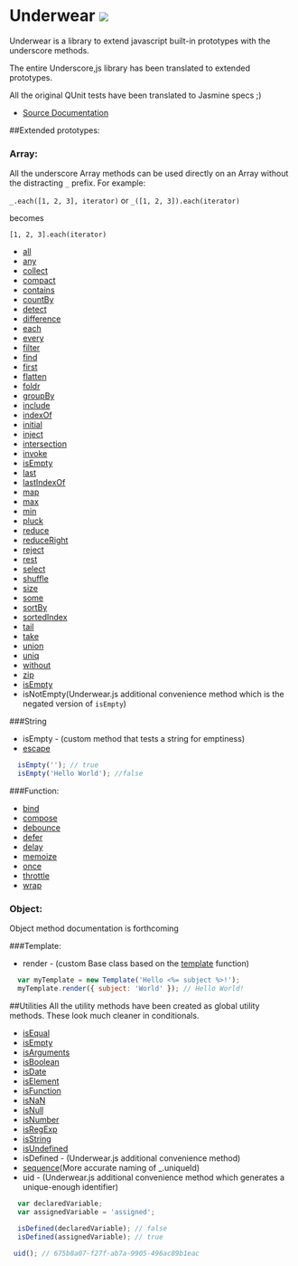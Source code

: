 Underwear [![](https://secure.travis-ci.org/daytonn/underwear.png?branch=master)](http://travis-ci.org/daytonn/underwear)
=========

Underwear is a library to extend javascript built-in prototypes with the
underscore methods.

The entire Underscore,js library has been translated to extended prototypes.

All the original QUnit tests have been translated to Jasmine specs ;)

* [Source Documentation](http://daytonn.github.com/underwear/docs/underwear.html)

##Extended prototypes:

### Array:
All the underscore Array methods can be used directly on an Array without the distracting `_` prefix. For example:

`_.each([1, 2, 3], iterator)` or `_([1, 2, 3]).each(iterator)`

becomes

`[1, 2, 3].each(iterator)`

 - [all](http://underscorejs.org/#every)
 - [any](http://underscorejs.org/#some)
 - [collect](http://underscorejs.org/#map)
 - [compact](http://underscorejs.org/#compact)
 - [contains](http://underscorejs.org/#contains)
 - [countBy](http://underscorejs.org/#countBy)
 - [detect](http://underscorejs.org/#find)
 - [difference](http://underscorejs.org/#difference)
 - [each](http://underscorejs.org/#each)
 - [every](http://underscorejs.org/#every)
 - [filter](http://underscorejs.org/#filter)
 - [find](http://underscorejs.org/#find)
 - [first](http://underscorejs.org/#first)
 - [flatten](http://underscorejs.org/#flatten)
 - [foldr](http://underscorejs.org/#reduceRight)
 - [groupBy](http://underscorejs.org/#groupBy)
 - [include](http://underscorejs.org/#contains)
 - [indexOf](http://underscorejs.org/#indexOf)
 - [initial](http://underscorejs.org/#initial)
 - [inject](http://underscorejs.org/#reduce)
 - [intersection](http://underscorejs.org/#intersection)
 - [invoke](http://underscorejs.org/#invoke)
 - [isEmpty](http://underscorejs.org/#isEmpty)
 - [last](http://underscorejs.org/#last)
 - [lastIndexOf](http://underscorejs.org/#lastIndexOf)
 - [map](http://underscorejs.org/#map)
 - [max](http://underscorejs.org/#max)
 - [min](http://underscorejs.org/#min)
 - [pluck](http://underscorejs.org/#pluck)
 - [reduce](http://underscorejs.org/#reduce)
 - [reduceRight](http://underscorejs.org/#reduceRight)
 - [reject](http://underscorejs.org/#reject)
 - [rest](http://underscorejs.org/#rest)
 - [select](http://underscorejs.org/#map)
 - [shuffle](http://underscorejs.org/#shuffle)
 - [size](http://underscorejs.org/#size)
 - [some](http://underscorejs.org/#some)
 - [sortBy](http://underscorejs.org/#sortBy)
 - [sortedIndex](http://underscorejs.org/#sortedIndex)
 - [tail](http://underscorejs.org/#rest)
 - [take](http://underscorejs.org/#first)
 - [union](http://underscorejs.org/#union)
 - [uniq](http://underscorejs.org/#uniq)
 - [without](http://underscorejs.org/#without)
 - [zip](http://underscorejs.org/#zip)
 - [isEmpty](http://underscorejs.org/#isEmpty)
 - isNotEmpty(Underwear.js additional convenience method which is the negated version of `isEmpty`)


###String
 - isEmpty - (custom method that tests a string for emptiness)
 - [escape](http://underscorejs.org/#escape)

 ```js
   isEmpty(''); // true
   isEmpty('Hello World'); //false
 ```

###Function:
 - [bind](http://underscorejs.org/#bind)
 - [compose](http://underscorejs.org/#compose)
 - [debounce](http://underscorejs.org/#debounce)
 - [defer](http://underscorejs.org/#defer)
 - [delay](http://underscorejs.org/#delay)
 - [memoize](http://underscorejs.org/#memoize)
 - [once](http://underscorejs.org/#once)
 - [throttle](http://underscorejs.org/#throttle)
 - [wrap](http://underscorejs.org/#wrap)

### Object:
Object method documentation is forthcoming

###Template:
 - render - (custom Base class based on the [template](http://underscorejs.org/#template) function)

 ```js
   var myTemplate = new Template('Hello <%= subject %>!');
   myTemplate.render({ subject: 'World' }); // Hello World!
 ```

##Utilities
All the utility methods have been created as global utility methods. These look much cleaner in conditionals.

 - [isEqual](http://underscorejs.org/#isEqual)
 - [isEmpty](http://underscorejs.org/#isEmpty)
 - [isArguments](http://underscorejs.org/#isArguments)
 - [isBoolean](http://underscorejs.org/#isBoolean)
 - [isDate](http://underscorejs.org/#isDate)
 - [isElement](http://underscorejs.org/#isElement)
 - [isFunction](http://underscorejs.org/#isFunction)
 - [isNaN](http://underscorejs.org/#isNaN)
 - [isNull](http://underscorejs.org/#isNull)
 - [isNumber](http://underscorejs.org/#isNumber)
 - [isRegExp](http://underscorejs.org/#isRegExp)
 - [isString](http://underscorejs.org/#isString)
 - [isUndefined](http://underscorejs.org/#isUndefined)
 - isDefined - (Underwear.js additional convenience method)
 - [sequence](http://underscorejs.org/#uniqueId)(More accurate naming of _.uniqueId)
 - uid - (Underwear.js additional convenience method which generates a unique-enough identifier)

 ```js
   var declaredVariable;
   var assignedVariable = 'assigned';

   isDefined(declaredVariable); // false
   isDefined(assignedVariable); // true
 ```

 ```js
  uid(); // 675b8a07-f27f-ab7a-9905-496ac89b1eac
 ```
